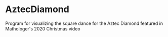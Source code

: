 # AztecDiamond
Program for visualizing the square dance for the Aztec Diamond featured in Mathologer's 2020 Christmas video

